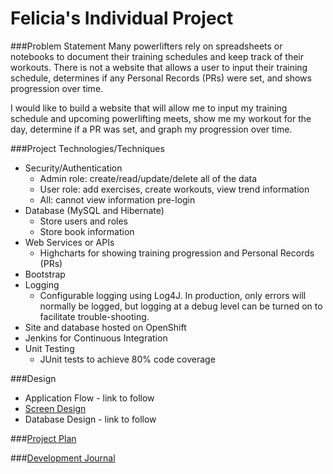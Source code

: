 # Felicia's Individual Project

###Problem Statement
Many powerlifters rely on spreadsheets or notebooks to document their training schedules and keep track of their workouts. There is not a website that allows a user to input their training schedule, determines if any Personal Records (PRs) were set, and shows progression over time. 

I would like to build a website that will allow me to input my training schedule and upcoming powerlifting meets, show me my workout for the day, determine if a PR was set, and graph my progression over time. 


###Project Technologies/Techniques
* Security/Authentication
	- Admin role: create/read/update/delete all of the data
	- User role: add exercises, create workouts, view trend information
	- All: cannot view information pre-login
* Database (MySQL and Hibernate)
	- Store users and roles
	- Store book information
* Web Services or APIs
	- Highcharts for showing training progression and Personal Records (PRs)
* Bootstrap
* Logging
  * Configurable logging using Log4J. In production, only errors will normally be logged, but logging at a debug level can be turned on to facilitate trouble-shooting. 
* Site and database hosted on OpenShift
* Jenkins for Continuous Integration
* Unit Testing
  * JUnit tests to achieve 80% code coverage


###Design
* Application Flow - link to follow
* [Screen Design](images/dashboard.PNG)
* Database Design - link to follow

###[Project Plan](projectPlan.md)


###[Development Journal](journal.md)
